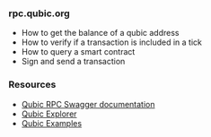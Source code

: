 ### rpc.qubic.org

- How to get the balance of a qubic address
- How to verify if a transaction is included in a tick
- How to query a smart contract
- Sign and send a transaction

### Resources

- [Qubic RPC Swagger documentation](https://qubic.github.io/integration/Partners/qubic-rpc-doc.html)
- [Qubic Explorer](https://explorer.qubic.org/network)
- [Qubic Examples](https://qubic.github.io/integration/Partners/tx-based-use-case.html)